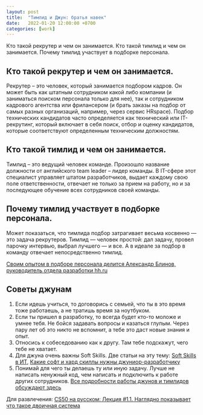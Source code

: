 ```yaml
---
layout: post
title:  "Тимлид и Джун: братья навек"
date:   2022-01-20 12:00:00 +0700
categories: [work]
---
```

Кто такой рекрутер и чем он занимается.
Кто такой тимлид и чем он занимается.
Почему тимлид участвует в подборке персонала.

## Кто такой рекрутер и чем он занимается.
Рекрутер – это человек, который занимается подбором кадров. Он может быть как штатным сотрудником какой либо компании (и заниматься поиском персонала только для нее), так и сотрудником кадрового агентства или фрилансером (и брать заказы на подбор от самых разных организаций, например, через сервис HRspace).
Подбор технических кандидатов часто определяется как технический или IT-рекрутинг, который включает в себя поиск, отбор и оценку кандидатов, которые соответствуют определенным техническим должностям.

## Кто такой тимлид и чем он занимается.
Тимлид – это ведущий человек команде. Произошло название должности от английского team leader – лидер команды. В IT-сфере этот специалист управляет штатом разработчиков, выдает каждому свою поле ответственности, отвечает не только за прием на работу, но и за последующее обучение всех сотрудников своей команды.

## Почему тимлид участвует в подборке персонала.
Может показаться, что тимлида подбор затрагивает весьма косвенно — это задача рекрутеров. Тимлид — человек простой: дал задачу, провел парочку интервью, выбрал лучшего — и все. 
А в идеале за подбор в команду отвечает непосредственно тимлид.

[Своим опытом в подборе персонала делится Александр Блинов, руководитель отдела разработки hh.ru](https://perm.hh.ru/article/28714)

## Советы джунам
1. Если идешь учиться, то договорись с семьей, что ты в это время тоже работаешь, а не тратишь время за ноутбуком.
2. Если ты пришел в разработку, то всегда будет кто-то моложе и умнее тебя. Не бойся задавать вопросы и казаться глупым. Через пару лет об это никто не вспомнит, а тебе это даст новые знания и опыт.
3. Относись к собеседованию как к другу. Там тебе подскажут, чего тебе не хватает.
4. Для джуна очень важны Soft Skills. Две статьи на эту тему:
[Soft Skills в ИТ](https://thecode.media/soft-skills/), 
[Какие софт и хард скиллы нужны джуниор-разработчику](https://tproger.ru/articles/kakie-soft-i-hard-skilly-nuzhny-dzhunior-razrabotchiku-sovety-timlidov-i-tehnicheskih-direktorov/)
5. Понимай для чего ты делаешь ту или иную задачу. Лучше не написать ненужный код, чем написать и подключить к работе других сотрудников.
[Все подробности работы джунов и тимлидов обсуждают здесь](https://www.youtube.com/watch?v=WR5713_332w&t=2681s)

Для развлечения:
[CS50 на русском: Лекция #1.1. Наглядно показывает что такое двоичная система](https://www.youtube.com/watch?v=VeB03Oxrdgo)
